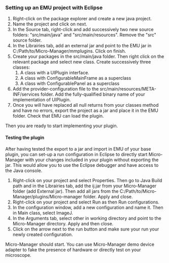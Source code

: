 ### Setting up an EMU project with Eclipse

1. Right-click on the package explorer and create a new java project.
2. Name the project and click on next.
3. In the Source tab, right-click and add successively two new source folders: "src/main/java" and "src/main/resources". Remove the "src" source folder.
4. In the Librairies tab, add an external jar and point to the EMU jar in C:/Path/to/Micro-Manager/mmplugins. Click on finish.
5. Create your packages in the src/main/java folder. Then right click on the relevant package and select new class. Create successively three classes:
   1. A class with a UIPlugin interface.
   2. A class with ConfigurableMainFrame as a superclass
   3. A class with ConfigurablePanel as a superclass
6. Add the provider-configuration file to the src/main/resources/META-INF/services folder. Add the fully-qualified binary name of your implementation of UIPlugin.
7. Once you will have replaced all null returns from your classes method and have no errors, export the project as a jar and place it in the EMU folder. Check that EMU can load the plugin.

Then you are ready to start implementing your plugin.



####  Testing the plugin

After having tested the export to a jar and import in EMU of your base plugin, you can set-up a run configuration in Eclipse to directly start Micro-Manager with your changes included in your plugin without exporting the jar. This would allow you to use the Eclipse debugger and have access to the Java console.

1. Right-click on your project and select Properties. Then go to Java Build path and in the Librairies tab, add the ij.jar from your Micro-Manager folder (add External jar). Then add all jars from the C:/Path/to/Micro-Manager/plugins/Micro-manager folder. Apply and close.
2. Right-click on your project and select Run as then Run configurations.
3. In the configuration window, add a new configuration and name it. Then in Main class, select ImageJ.
4. In the Arguments tab, select other in working directory and point to the Micro-Manager directory. Apply and then close.
5. Click on the arrow next to the run button and make sure your run your newly created configuration.

Micro-Manager should start. You can use Micro-Manager demo device adapter to fake the presence of hardware or directly test on your microscope.